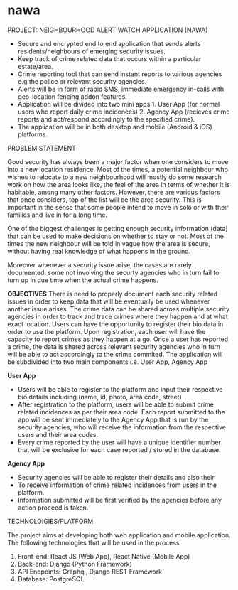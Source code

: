 # nawa
PROJECT: NEIGHBOURHOOD ALERT WATCH APPLICATION (NAWA)
- Secure and encrypted end to end application that sends alerts residents/neighbours of emerging security issues.
- Keep track of crime related data that occurs within a particular estate/area.
- Crime reporting tool that can send instant reports to various agencies e.g the police or relevant security agencies.
- Alerts will be in form of rapid SMS, immediate emergency in-calls with geo-location fencing addon features.
- Application will be divided into two mini apps 1. User App (for normal users who report daily crime incidences) 2. Agency App (recieves crime reports and act/respond accordingly to the specified crime).
- The application will be in both desktop and mobile (Android & iOS) platforms.

PROBLEM STATEMENT

Good security has always been a major factor when one considers to move into a new location residence. Most of the times, a potential neighbour who wishes to relocate to a new neighbourhood will mostly do some research work on how the area looks like, the feel of the area in terms of whether it is habitable, among many other factors.
However, there are various factors that once considers, top of the list will be the area security. This is important in the sense that some people intend to move in solo or with their families and live in for a long time.

One of the biggest challenges is getting enough security information (data) that can be used to make decisions on whether to stay or not. Most of the times the new neighbour will be told in vague how the area is secure, without having real knowledge of what happens in the ground.

Moreover whenever a security issue arise, the cases are rarely documented, some not involving the securty agencies who in turn fail to turn up in due time when the actual crime happens.

**OBJECTIVES**
There is need to properly document each security related issues in order to keep data that will be eventually be used whenever another issue arises.
The crime data can be shared across multiple security agencies in order to track and trace crimes where they happen and at what exact location.
Users can have the opportunity to register their bio data in order to use the platform.
Upon registration, each user will have the capacity to report crimes as they happen at a go.
Once a user has reported a crime, the data is shared across relevant security agencies who in turn will be able to act accordingly to the crime commited.
The application will be subdivided into two main components i.e. User App, Agency App 

**User App**
- Users will be able to register to the platform and input their respective bio details including (name, id, photo, area code, street)
- After registration to the platform, users will be able to submit crime related incidences as per their area code. Each report submitted to the app will be sent immediately to the Agency App that is run by the security agencies, who will receive the information from the respective users and their area codes.
- Every crime reported by the user will have a unique identifier number that will be exclusive for each case reported / stored in the database.

**Agency App**
- Security agencies will be able to register their details and also their
- To receive information of crime related incidences from users in the platform.
- Information submitted will be first verified by the agencies before any action proceed is taken.

TECHNOLOIGIES/PLATFORM

The project aims at developing both web application and mobile application. The following technologies that will be used in the process.
1. Front-end: React JS (Web App), React Native (Mobile App)
2. Back-end: Django (Python Framework)
3. API Endpoints: Graphql, Django REST Framework
4. Database: PostgreSQL

